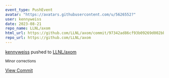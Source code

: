 ```yaml
---
event_type: PushEvent
avatar: "https://avatars.githubusercontent.com/u/5626552?"
user: kennyweiss
date: 2023-08-21
repo_name: LLNL/axom
html_url: https://github.com/LLNL/axom/commit/97342ad86cf93b09269d002bb3aa5e0f87db47ab
repo_url: https://github.com/LLNL/axom
---
```


<a href='https://github.com/kennyweiss' target='_blank'>kennyweiss</a> pushed to <a href='https://github.com/LLNL/axom' target='_blank'>LLNL/axom</a>

<small>Minor corrections</small>

<a href='https://github.com/LLNL/axom/commit/97342ad86cf93b09269d002bb3aa5e0f87db47ab' target='_blank'>View Commit</a>